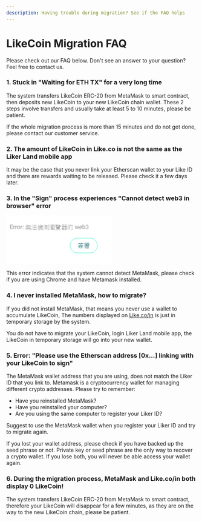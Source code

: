 ```yaml
---
description: Having trouble during migration? See if the FAQ helps
---
```


# LikeCoin Migration FAQ

Please check out our FAQ below. Don't see an answer to your question? Feel free to contact us.

### 1. Stuck in "Waiting for ETH TX" for a very long time

The system transfers LikeCoin ERC-20 from MetaMask to smart contract, then deposits new LikeCoin to your new LikeCoin chain wallet. These 2 steps involve transfers and usually take at least 5 to 10 minutes, please be patient.

If the whole migration process is more than 15 minutes and do not get done, please contact our customer service.

### **2. The amount of LikeCoin in Like.co is not the same as the Liker Land mobile app**

It may be the case that you never link your Etherscan wallet to your Like ID and there are rewards waiting to be released. Please check it a few days later.

### **3.** In the "Sign" process experiences "Cannot detect web3 in browser" error

![](../../../.gitbook/assets/likecoin-migration-faq.png)

This error indicates that the system cannot detect MetaMask, please check if you are using Chrome and have Metamask installed.

### **4. I never installed MetaMask, how to migrate?**

If you did not install MetaMask, that means you never use a wallet to accumulate LikeCoin, The numbers displayed on [Like.co/in](https://like.co/in/) is just in temporary storage by the system.

You do not have to migrate your LikeCoin, login Liker Land mobile app, the LikeCoin in temporary storage will go into your new wallet.

### **5.** Error: "Please use the Etherscan address \[0x...\] linking with your LikeCoin to sign"


The MetaMask wallet address that you are using, does not match the Liker ID that you link to. Metamask is a cryptocurrency wallet for managing different crypto addresses. Please try to remember:

* Have you reinstalled MetaMask?
* Have you reinstalled your computer?
* Are you using the same computer to register your Liker ID?

Suggest to use the MetaMask wallet when you register your Liker ID and try to migrate again.

If you lost your wallet address, please check if you have backed up the seed phrase or not. Private key or seed phrase are the only way to recover a crypto wallet. If you lose both, you will never be able access your wallet again.

### **6. During the migration process, MetaMask and Like.co/in both display 0 LikeCoin!**

The system transfers LikeCoin ERC-20 from MetaMask to smart contract, therefore your LikeCoin will disappear for a few minutes, as they are on the way to the new LikeCoin chain, please be patient.

